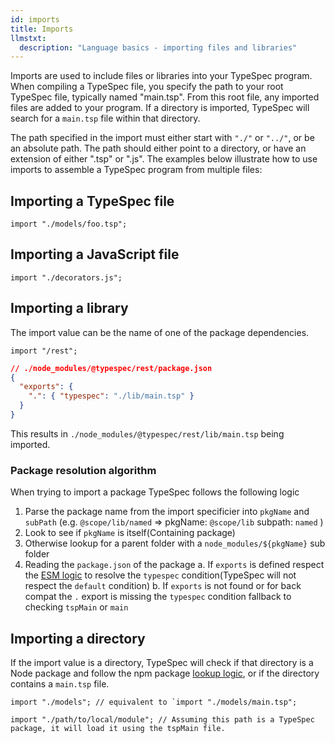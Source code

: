 ```yaml
---
id: imports
title: Imports
llmstxt:
  description: "Language basics - importing files and libraries"
---
```


Imports are used to include files or libraries into your TypeSpec program. When compiling a TypeSpec file, you specify the path to your root TypeSpec file, typically named "main.tsp". From this root file, any imported files are added to your program. If a directory is imported, TypeSpec will search for a `main.tsp` file within that directory.

The path specified in the import must either start with `"./"` or `"../"`, or be an absolute path. The path should either point to a directory, or have an extension of either ".tsp" or ".js". The examples below illustrate how to use imports to assemble a TypeSpec program from multiple files:

## Importing a TypeSpec file

```typespec
import "./models/foo.tsp";
```

## Importing a JavaScript file

```typespec
import "./decorators.js";
```

## Importing a library

The import value can be the name of one of the package dependencies.

```typespec
import "/rest";
```

```json
// ./node_modules/@typespec/rest/package.json
{
  "exports": {
    ".": { "typespec": "./lib/main.tsp" }
  }
}
```

This results in `./node_modules/@typespec/rest/lib/main.tsp` being imported.

### Package resolution algorithm

When trying to import a package TypeSpec follows the following logic

1. Parse the package name from the import specificier into `pkgName` and `subPath` (e.g. `@scope/lib/named` => pkgName: `@scope/lib` subpath: `named` )
1. Look to see if `pkgName` is itself(Containing package)
1. Otherwise lookup for a parent folder with a `node_modules/${pkgName}` sub folder
1. Reading the `package.json` of the package
   a. If `exports` is defined respect the [ESM logic](https://github.com/nodejs/node/blob/main/doc/api/esm.md) to resolve the `typespec` condition(TypeSpec will not respect the `default` condition)
   b. If `exports` is not found or for back compat the `.` export is missing the `typespec` condition fallback to checking `tspMain` or `main`

## Importing a directory

If the import value is a directory, TypeSpec will check if that directory is a Node package and follow the npm package [lookup logic](#importing-a-library), or if the directory contains a `main.tsp` file.

```typespec
import "./models"; // equivalent to `import "./models/main.tsp";
```

```typespec
import "./path/to/local/module"; // Assuming this path is a TypeSpec package, it will load it using the tspMain file.
```
